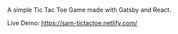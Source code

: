 A simple Tic Tac Toe Game made with Gatsby and React.

Live Demo: https://sam-tictactoe.netlify.com/